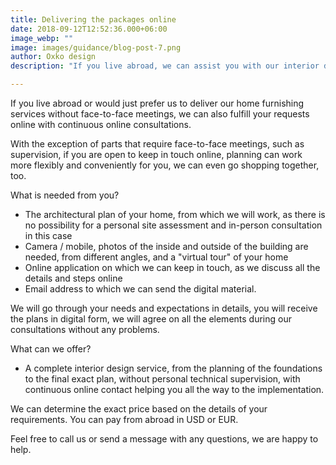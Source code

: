 ```yaml
---
title: Delivering the packages online
date: 2018-09-12T12:52:36.000+06:00
image_webp: ""
image: images/guidance/blog-post-7.png
author: Oxko design
description: "If you live abroad, we can assist you with our interior design services also online, without meeting in person and without supervision of construction, with videoconsulations"

---
```


If you live abroad or would just prefer us to deliver our home furnishing services without face-to-face meetings, we can also fulfill your requests online with continuous online consultations.

With the exception of parts that require face-to-face meetings, such as supervision, if you are open to keep in touch online, planning can work more flexibly and conveniently for you, we can even go shopping together, too.

What is needed from you?
- The architectural plan of your home, from which we will work, as there is no possibility for a personal site assessment and in-person consultation in this case
- Camera / mobile, photos of the inside and outside of the building are needed, from different angles, and a "virtual tour" of your home
- Online application on which we can keep in touch, as we discuss all the details and steps online
- Email address to which we can send the digital material.

We will go through your needs and expectations in details, you will receive the plans in digital form, we will agree on all the elements during our consultations without any problems.

What can we offer?
- A complete interior design service, from the planning of the foundations to the final exact plan, without personal technical supervision, with continuous online contact helping you all the way to the implementation.

We can determine the exact price based on the details of your requirements. You can pay from abroad in USD or EUR.

Feel free to call us or send a message with any questions, we are happy to help.